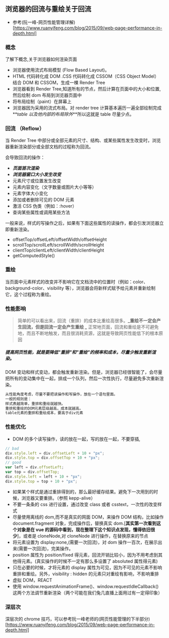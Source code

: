 ## 浏览器的回流与重绘关于回流

- 参考(阮一峰-网页性能管理详解)[https://www.ruanyifeng.com/blog/2015/09/web-page-performance-in-depth.html]

### 概念

了解下概念,关于浏览器如何渲染页面

- 浏览器使用流式布局模型 (Flow Based Layout)。
- HTML 代码转化成 DOM .CSS 代码转化成 CSSOM（CSS Object Model） 结合 DOM 和 CSSOM，生成一棵 Render Tree
- 浏览器看到 Render Tree,知道所有的节点，然后计算在页面中的大小和位置,然后绘制 dom 布局到浏览器页面中
- 将布局绘制（paint）在屏幕上
- 浏览器因为采用的流式布局。对 render tree 计算基本遍历一遍全部绘制完成**_table 以及他内部的布局除外_**所以这就是 table 尽量少点。

### 回流 （Reflow）

当 Render Tree 中部分或全部元素的尺寸、结构、或某些属性发生改变时，浏览器重新渲染部分或全部文档的过程称为回流。

会导致回流的操作：

- **_页面首次渲染_**
- **_浏览器窗口大小发生改变_**
- 元素尺寸或位置发生改变
- 元素内容变化（文字数量或图片大小等等）
- 元素字体大小变化
- 添加或者删除可见的 DOM 元素
- 激活 CSS 伪类（例如：:hover）
- 查询某些属性或调用某些方法

一般来说，样式的写操作之后，如果有下面这些属性的读操作，都会引发浏览器立即重新渲染。

- offsetTop/offsetLeft/offsetWidth/offsetHeight
- scrollTop/scrollLeft/scrollWidth/scrollHeight
- clientTop/clientLeft/clientWidth/clientHeight
- getComputedStyle()

### 重绘

当页面中元素样式的改变并不影响它在文档流中的位置时（例如：color、background-color、visibility 等），浏览器会将新样式赋予给元素并重新绘制它，这个过程称为重绘。

### 性能影响

> 简单的可以看出来，回流（重排）的成本比重绘高很多。**_重绘不一定会产生回流，但是回流一定会产生重绘 _**
> 正常地页面，回流和重绘是不可避免地，而且不断地触发，而且很消耗资源，这就是导致网页性能低下的根本原因

##### 提高网页性能，就是要降低"重排"和"重绘"的频率和成本，尽量少触发重新渲染。

DOM 变动和样式变动，都会触发重新渲染。但是，浏览器已经很智能了，会尽量把所有的变动集中在一起，排成一个队列，然后一次性执行，尽量避免多次重新渲染。

```js
从性能角度考虑，尽量不要把读操作和写操作，放在一个语句里面。
一般的规则是：
样式表越简单，重排和重绘就越快。
重排和重绘的DOM元素层级越高，成本就越高。
table元素的重排和重绘成本，要高于div元素
```

### 性能优化

- DOM 的多个读写操作，读的放在一起，写的放在一起，不要穿插,

```js
// bad
div.style.left = div.offsetLeft + 10 + "px";
div.style.top = div.offsetTop + 10 + "px";
// good
var left = div.offsetLeft;
var top = div.offsetTop;
div.style.left = left + 10 + "px";
div.style.top = top + 10 + "px";
```

- 如果某个样式是通过重排得到的，那么最好缓存结果。避免下一次用到的时候，浏览器又要重排。（参照 kepp-alive）
- 不要一条条的 css 进行设置，通过改变 class 或者 csstext，一次性的改变样式
- 尽量使用离线的 dom,而不是真实的网面 DOM，来操作 DOM 结构，比如操作 document.fragment 对象，完成操作后，替换真实 dom.[**其实第一次看到这个对象是在 vue 的源码中看到，现在整理下这个知识点发现，懂得依旧很少**]，或者是 cloneNode,对 cloneNode 进行操作，在替换原来的节点
- 将元素设置为 display:none,(需要一次回流)，对 dom 操作一百次，在展示出来(需要一次回流)，完美操作。
- position 属性为 position/fixed 得元素，回流开销比较小，因为不用考虑到其他得元素。(真实操作的时候不一定有那么多设置了 absoluted 属性得元素)
- 只在必要的时候，才将元素的 display 属性为可见，因为不可见的元素不影响重排和重绘。另外，visibility : hidden 的元素只对重绘有影响，不影响重排
- 虚拟 DOM，REACT
- 使用 window.requestAnimationFrame()、window.requestIdleCallback() 这两个方法调节重新渲染（两个可能在我们兔几直播上面用过有一定得印象）

### 深层次

深层次的 chrome 技巧，可以参考阮一峰老师的(网页性能管理的下半部分)[https://www.ruanyifeng.com/blog/2015/09/web-page-performance-in-depth.html]
